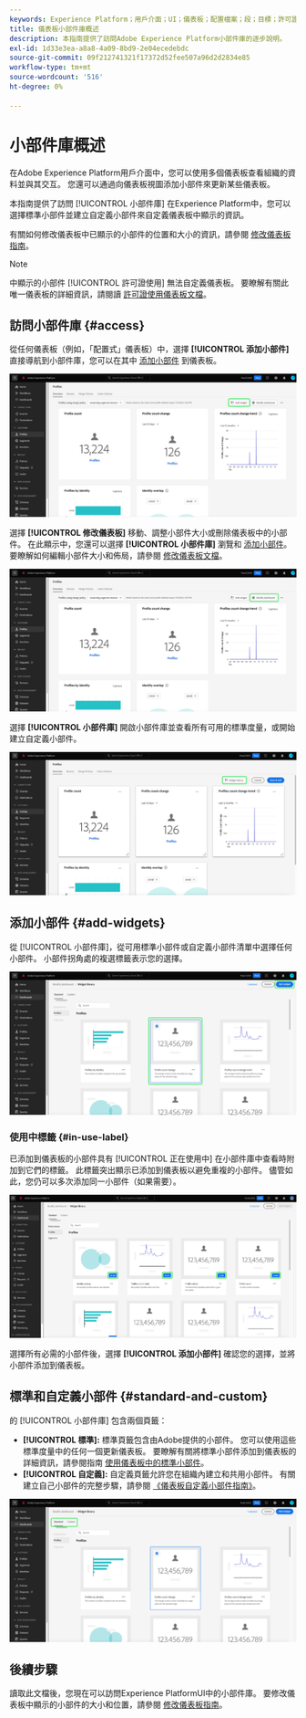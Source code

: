 ```yaml
---
keywords: Experience Platform；用戶介面；UI；儀表板；配置檔案；段；目標；許可證使用
title: 儀表板小部件庫概述
description: 本指南提供了訪問Adobe Experience Platform小部件庫的逐步說明。
exl-id: 1d33e3ea-a8a8-4a09-8bd9-2e04ecedebdc
source-git-commit: 09f212741321f17372d52fee507a96d2d2834e85
workflow-type: tm+mt
source-wordcount: '516'
ht-degree: 0%

---
```


# 小部件庫概述

在Adobe Experience Platform用戶介面中，您可以使用多個儀表板查看組織的資料並與其交互。 您還可以通過向儀表板視圖添加小部件來更新某些儀表板。

本指南提供了訪問 [!UICONTROL 小部件庫] 在Experience Platform中，您可以選擇標準小部件並建立自定義小部件來自定義儀表板中顯示的資訊。

有關如何修改儀表板中已顯示的小部件的位置和大小的資訊，請參閱 [修改儀表板指南](modify.md)。

>[!NOTE]
>
>中顯示的小部件 [!UICONTROL 許可證使用] 無法自定義儀表板。 要瞭解有關此唯一儀表板的詳細資訊，請閱讀 [許可證使用儀表板文檔](../guides/license-usage.md)。

## 訪問小部件庫 {#access}

從任何儀表板（例如，「配置式」儀表板）中，選擇 **[!UICONTROL 添加小部件]** 直接導航到小部件庫，您可以在其中 [添加小部件](#add-widgets) 到儀表板。

![「配置式」儀表板概述頁籤，其中突出顯示了「添加構件」按鈕。](../images/customization/profiles-overview-add-widget.png)

選擇 **[!UICONTROL 修改儀表板]** 移動、調整小部件大小或刪除儀表板中的小部件。 在此顯示中，您還可以選擇 **[!UICONTROL 小部件庫]** 瀏覽和 [添加小部件](#add-widgets)。 要瞭解如何編輯小部件大小和佈局，請參閱 [修改儀表板文檔](./modify.md)。

![「配置式」操控板概述，「修改」操控板突出顯示。](../images/customization/modify-dashboard.png)

選擇 **[!UICONTROL 小部件庫]** 開啟小部件庫並查看所有可用的標準度量，或開始建立自定義小部件。

![突出顯示了Widget庫的修改儀表板視圖。](../images/customization/widget-library-button.png)

## 添加小部件 {#add-widgets}

從 [!UICONTROL 小部件庫]，從可用標準小部件或自定義小部件清單中選擇任何小部件。 小部件拐角處的複選標籤表示您的選擇。

![帶有選定小部件和選中標籤的小部件庫突出顯示。](../images/customization/confirm-selected-widget-to-add.png)

### 使用中標籤 {#in-use-label}

已添加到儀表板的小部件具有 [!UICONTROL 正在使用中] 在小部件庫中查看時附加到它們的標籤。 此標籤突出顯示已添加到儀表板以避免重複的小部件。 儘管如此，您仍可以多次添加同一小部件（如果需要）。

![突出顯示了使用中標籤的小部件庫。](../images/customization/in-use-label.png)

選擇所有必需的小部件後，選擇 **[!UICONTROL 添加小部件]** 確認您的選擇，並將小部件添加到儀表板。

## 標準和自定義小部件 {#standard-and-custom}

的 [!UICONTROL 小部件庫] 包含兩個頁籤：

* **[!UICONTROL 標準]:** 標準頁籤包含由Adobe提供的小部件。 您可以使用這些標準度量中的任何一個更新儀表板。 要瞭解有關將標準小部件添加到儀表板的詳細資訊，請參閱指南 [使用儀表板中的標準小部件](standard-widgets.md)。
* **[!UICONTROL 自定義]:** 自定義頁籤允許您在組織內建立和共用小部件。 有關建立自己小部件的完整步驟，請參閱 [《儀表板自定義小部件指南》](custom-widgets.md)。

![突出顯示了標準頁籤和自定義頁籤的小部件庫。](../images/customization/widget-library.png)

## 後續步驟

讀取此文檔後，您現在可以訪問Experience PlatformUI中的小部件庫。 要修改儀表板中顯示的小部件的大小和位置，請參閱 [修改儀表板指南](modify.md)。

